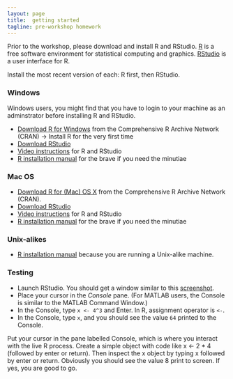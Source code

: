 ```yaml
---
layout: page
title:  getting started 
tagline: pre-workshop homework
---
```


Prior to the workshop, please download and install R and RStudio. [R](https://www.r-project.org/) is a free software environment for statistical computing and graphics. [RStudio](https://www.rstudio.com/) is a user interface for R. 

Install the most recent version of each: R first, then RStudio. 

### Windows

Windows users, you might find that you have to login to your machine as an adminstrator before installing R and RStudio. 

- [Download R for Windows](https://cran.r-project.org/) from the Comprehensive R Archive Network (CRAN) -> Install R for the very first time 
- [Download RStudio](http://www.rstudio.com/products/rstudio/download/)
- [Video instructions](https://www.youtube.com/watch?v=eD07NznguA4) for R and RStudio 
- [R installation manual](https://cran.r-project.org/doc/manuals/r-release/R-admin.html#Installing-R-under-Windows) for the brave if you need the minutiae 


### Mac OS

- [Download R for (Mac) OS X](https://cran.r-project.org/) from the Comprehensive R Archive Network (CRAN). 
- [Download RStudio](http://www.rstudio.com/products/rstudio/download/)
- [Video instructions](https://www.youtube.com/watch?v=Ywj6yNfc5nM) for R and RStudio  
- [R installation manual](https://cran.r-project.org/doc/manuals/r-release/R-admin.html#Installing-R-under-OS-X) for the brave if you need the minutiae 


### Unix-alikes

- [R installation manual](https://cran.r-project.org/doc/manuals/r-release/R-admin.html#Installing-R-under-Unix_002dalikes) because you are running a Unix-alike machine. 

### Testing

- Launch RStudio. You should get a window similar to this [screenshot](http://www.rstudio.com/products/rstudio/). 
- Place your cursor in the *Console* pane. (For MATLAB users, the Console is similar to the MATLAB Command Window.)
- In the Console, type `x <- 4^3` and Enter. In R, assignment operator is `<-`. 
- In the Console, type `x`, and you should see the value  `64` printed to the Console. 





Put your cursor in the pane labelled Console, which is where you interact with the live R process. Create a simple object with code like x <- 2 * 4 (followed by enter or return). Then inspect the x object by typing x followed by enter or return. Obviously you should see the value 8 print to screen. If yes, you are good to go.









<!--
S
    
    
    

Once the software is installed, practice setting up an RStudio project. 

- [Setup an R project](https://github.com/DSR-RHIT/install-R-and-RStudio/blob/master/pages/setup_R_project.md) 

Optional tasks 

- For session 2, bring a report of your own to remake as a reproducible report. 

--- 
Now go to the page about [workshop agenda](02-agenda.html) 

-->
